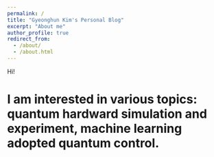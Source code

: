 ```yaml
---
permalink: /
title: "Gyeonghun Kim's Personal Blog"
excerpt: "About me"
author_profile: true
redirect_from: 
  - /about/
  - /about.html
---
```


Hi!

I am interested in various topics: quantum hardward simulation and experiment, machine learning adopted quantum control.
======
